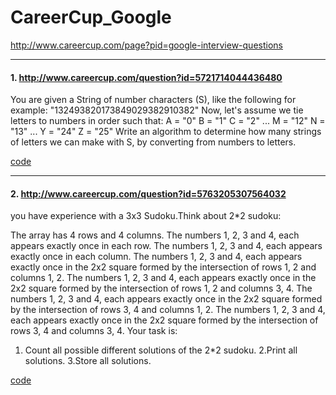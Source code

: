 # CareerCup_Google

http://www.careercup.com/page?pid=google-interview-questions

---
#### 1. http://www.careercup.com/question?id=5721714044436480
You are given a String of number characters (S), like the following for example: 
"132493820173849029382910382" 
Now, let's assume we tie letters to numbers in order such that: 
A = "0" 
B = "1" 
C = "2" 
... 
M = "12" 
N = "13" 
... 
Y = "24" 
Z = "25" 
Write an algorithm to determine how many strings of letters we can make with S, by converting from numbers to letters.

[code](decode.cpp)

---
#### 2. http://www.careercup.com/question?id=5763205307564032
you have experience with a 3x3 Sudoku.Think about 2*2 sudoku: 

The array has 4 rows and 4 columns. 
The numbers 1, 2, 3 and 4, each appears exactly once in each row. 
The numbers 1, 2, 3 and 4, each appears exactly once in each column. 
The numbers 1, 2, 3 and 4, each appears exactly once in the 2x2 square formed by the intersection of rows 1, 2 and columns 1, 2. 
The numbers 1, 2, 3 and 4, each appears exactly once in the 2x2 square formed by the intersection of rows 1, 2 and columns 3, 4. 
The numbers 1, 2, 3 and 4, each appears exactly once in the 2x2 square formed by the intersection of rows 3, 4 and columns 1, 2. 
The numbers 1, 2, 3 and 4, each appears exactly once in the 2x2 square formed by the intersection of rows 3, 4 and columns 3, 4. 
Your task is: 
1. Count all possible different solutions of the 2*2 sudoku. 
2.Print all solutions. 
3.Store all solutions.

[code](sudoku2.cpp)
